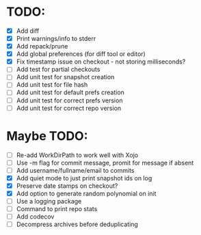 # TODO:
- [x] Add diff
- [x] Print warnings/info to stderr
- [x] Add repack/prune
- [x] Add global preferences (for diff tool or editor)
- [x] Fix timestamp issue on checkout - not storing milliseconds?
- [ ] Add test for partial checkouts
- [ ] Add unit test for snapshot creation
- [ ] Add unit test for file hash
- [ ] Add unit test for default prefs creation
- [ ] Add unit test for correct prefs version
- [ ] Add unit test for correct repo version

# Maybe TODO:
- [ ] Re-add WorkDirPath to work well with Xojo
- [ ] Use -m flag for commit message, promit for message if absent
- [ ] Add username/fullname/email to commits
- [x] Add quiet mode to just print snapshot ids on log
- [x] Preserve date stamps on checkout?
- [x] Add option to generate random polynomial on init
- [ ] Use a logging package 
- [ ] Command to print repo stats
- [ ] Add codecov
- [ ] Decompress archives before deduplicating
